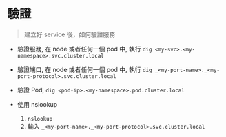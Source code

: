 # 驗證
> 建立好 service 後，如何驗證服務

- 驗證服務, 在 node 或者任何一個 pod 中, 執行 `dig <my-svc>.<my-namespace>.svc.cluster.local`
- 驗證端口, 在 node 或者任何一個 pod 中, 執行 `dig _<my-port-name>._<my-port-protocol>.svc.cluster.local`
- 驗證 Pod, `dig <pod-ip>.<my-namespace>.pod.cluster.local`

- 使用 nslookup
	1. `nslookup`
	2. 輸入 `_<my-port-name>._<my-port-protocol>.svc.cluster.local`